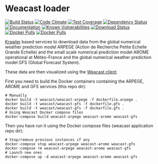 # Weacast loader

[![Build Status](https://travis-ci.org/weacast/weacast-loader.png?branch=master)](https://travis-ci.org/weacast/weacast-loader)
[![Code Climate](https://codeclimate.com/github/weacast/weacast-loader/badges/gpa.svg)](https://codeclimate.com/github/weacast/weacast-loader)
[![Test Coverage](https://codeclimate.com/github/weacast/weacast-loader/badges/coverage.svg)](https://codeclimate.com/github/weacast/weacast-loader/coverage)
[![Dependency Status](https://img.shields.io/david/weacast/weacast-loader.svg?style=flat-square)](https://david-dm.org/weacast/weacast-loader)
[![Documentation](https://img.shields.io/badge/documentation-available-brightgreen.svg)](https://weacast.gitbooks.io/weacast-docs/api/)
[![Known Vulnerabilities](https://snyk.io/test/github/weacast/weacast-loader/badge.svg)](https://snyk.io/test/github/weacast/weacast-loader)
[![Download Status](https://img.shields.io/npm/dm/weacast-loader.svg?style=flat-square)](https://www.npmjs.com/package/weacast-loader)
[![Docker Pulls](https://img.shields.io/docker/pulls/weacast/weacast-arpege.svg?style=plastic)](https://hub.docker.com/r/weacast/weacast-arpege/)
[![Docker Pulls](https://img.shields.io/docker/pulls/weacast/weacast-gfs.svg?style=plastic)](https://hub.docker.com/r/weacast/weacast-gfs/)

[Krawler](https://kalisio.github.io/krawler/) based services to download data from the global numerical weather prediction model ARPEGE (Action de Recherche Petite Echelle Grande Echelle) and the small scale numerical prediction model AROME operational at Météo-France and the global numerical weather prediction model GFS (Global Forecast System).

These data are then visualized using the [Weacast client](https://github.com/weacast/weacast-client).

First you need to build the Docker containers containing the ARPEGE, AROME and GFS services (this repo dir):
```
# Manually
docker build -t weacast/weacast-arpege -f dockerfile.arpege .
docker build -t weacast/weacast-gfs -f dockerfile.gfs .
docker build -t weacast/weacast-gfs -f dockerfile.gfs .
# Using Weacast Docker compose files
docker-compose build weacast-arpege weacast-arome weacast-gfs
```

Then you have run it using the Docker compose files (weacast application repo dir):
```
# Stop/remove previous instances if any
docker-compose stop weacast-arpege weacast-arome weacast-gfs
docker-compose rm weacast-arpege weacast-arome weacast-gfs
# Launch new ones
docker-compose up -d weacast-arpege weacast-arome weacast-gfs
```
